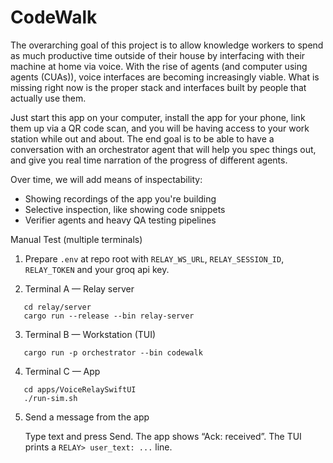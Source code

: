 # CodeWalk

The overarching goal of this project is to allow knowledge workers to spend as much productive time outside of their house by interfacing with their machine at home via voice. With the rise of agents (and computer using agents (CUAs)), voice interfaces are becoming increasingly viable. What is missing right now is the proper stack and interfaces built by people that actually use them. 

Just start this app on your computer, install the app for your phone, link them up via a QR code scan, and you will be having access to your work station while out and about. The end goal is to be able to have a conversation with an orchestrator agent that will help you spec things out, and give you real time narration of the progress of different agents. 

Over time, we will add means of inspectability: 
- Showing recordings of the app you're building
- Selective inspection, like showing code snippets
- Verifier agents and heavy QA testing pipelines

Manual Test (multiple terminals)

1) Prepare `.env` at repo root with `RELAY_WS_URL`, `RELAY_SESSION_ID`, `RELAY_TOKEN` and your groq api key.

2) Terminal A — Relay server
```
   cd relay/server
   cargo run --release --bin relay-server
```
3) Terminal B — Workstation (TUI)
```
   cargo run -p orchestrator --bin codewalk
```
4) Terminal C — App
```
   cd apps/VoiceRelaySwiftUI
   ./run-sim.sh
```
5) Send a message from the app

   Type text and press Send. The app shows “Ack: received”. The TUI prints a `RELAY> user_text: ...` line.

